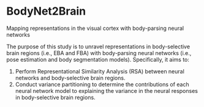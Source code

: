 # BodyNet2Brain
Mapping representations in the visual cortex with body-parsing neural networks

The purpose of this study is to unravel representations in body-selective brain regions (i.e., EBA and FBA) with body-parsing neural networks (i.e., pose estimation and body segmentation models). Specifically, it aims to:

1. Perform Representational Similarity Analysis (RSA) between neural networks and body-selective brain regions.
2. Conduct variance partitioning to determine the contributions of each neural network model to explaining the variance in the neural responses in body-selective brain regions.
